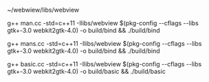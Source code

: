 ~/webwiew/libs/webview

g++ man.cc -std=c++11 -Ilibs/webview $(pkg-config --cflags --libs gtk+-3.0 webkit2gtk-4.0) -o build/bind && ./build/bind

g++ mans.cc -std=c++11 -Ilibs/webview $(pkg-config --cflags --libs gtk+-3.0 webkit2gtk-4.0) -o build/bind && ./build/bind

g++ basic.cc -std=c++11 -Ilibs/webview $(pkg-config --cflags --libs gtk+-3.0 webkit2gtk-4.0) -o build/basic && ./build/basic
